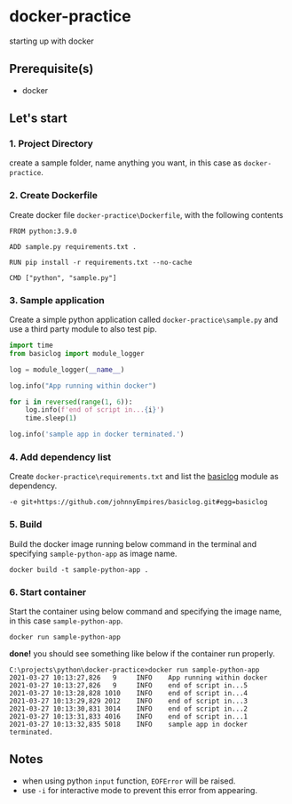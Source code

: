 # docker-practice
starting up with docker

## Prerequisite(s)

* docker

## Let's start

### 1. Project Directory

create a sample folder, name anything you want, in this case as `docker-practice`.

### 2. Create Dockerfile

Create docker file `docker-practice\Dockerfile`, with the following contents

```docker
FROM python:3.9.0

ADD sample.py requirements.txt .

RUN pip install -r requirements.txt --no-cache

CMD ["python", "sample.py"]
```

### 3. Sample application

Create a simple python application called `docker-practice\sample.py` and use a third party module to also test pip. 

```python
import time
from basiclog import module_logger

log = module_logger(__name__)

log.info("App running within docker")

for i in reversed(range(1, 6)):
    log.info(f'end of script in...{i}')
    time.sleep(1)

log.info('sample app in docker terminated.')
```

### 4. Add dependency list

Create `docker-practice\requirements.txt` and list the [basiclog](https://github.com/johnnyEmpires/basiclog) module as dependency.

```
-e git+https://github.com/johnnyEmpires/basiclog.git#egg=basiclog
```

### 5. Build

Build the docker image running below command in the terminal and specifying `sample-python-app` as image name.

```
docker build -t sample-python-app .
```

### 6. Start container

Start the container using below command and specifying the image name, in this case `sample-python-app`.

```
docker run sample-python-app
```

**done!** you should see something like below if the container run properly.

```
C:\projects\python\docker-practice>docker run sample-python-app
2021-03-27 10:13:27,826   9     INFO    App running within docker
2021-03-27 10:13:27,826   9     INFO    end of script in...5
2021-03-27 10:13:28,828 1010    INFO    end of script in...4
2021-03-27 10:13:29,829 2012    INFO    end of script in...3
2021-03-27 10:13:30,831 3014    INFO    end of script in...2
2021-03-27 10:13:31,833 4016    INFO    end of script in...1
2021-03-27 10:13:32,835 5018    INFO    sample app in docker terminated.

```

## Notes
* when using python `input` function, `EOFError` will be raised.
* use `-i` for interactive mode to prevent this error from appearing.